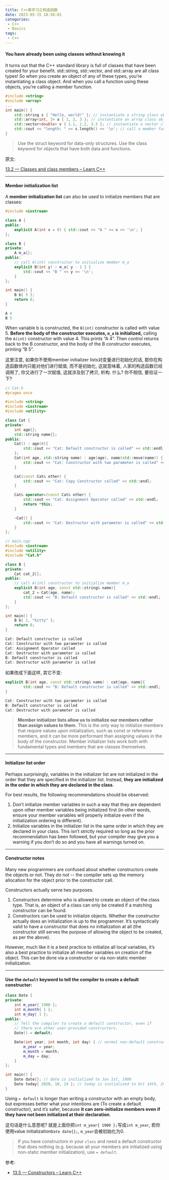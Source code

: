 ```yaml
---
title: C++类学习之构造函数
date: 2023-05-15 18:56:01
categories:
 - C++
 - Basics
tags:
 - C++
---
```


#### **You have already been using classes without knowing it**

It turns out that the C++ standard library is full of classes that have been created for your benefit. std::string, std::vector, and std::array are all class types! So when you create an object of any of these types, you’re instantiating a class object. And when you call a function using these objects, you’re calling a member function.

```c++
#include <string>
#include <array>
...
int main() {
    std::string s { "Hello, world!" }; // instantiate a string class object
    std::array<int, 3> a { 1, 2, 3 }; // instantiate an array class object
    std::vector<double> v { 1.1, 2.2, 3.3 }; // instantiate a vector class object
    std::cout << "length: " << s.length() << '\n'; // call a member function
}
```

> Use the struct keyword for data-only structures. Use the class keyword for objects that have both data and functions.

原文:

[13.2 — Classes and class members – Learn C++](https://www.learncpp.com/cpp-tutorial/classes-and-class-members/)

----

#### Member initialization list

A **member initialization list** can also be used to initialize members that are classes: 

```cpp
#include <iostream>

class A {
public:
    explicit A(int x = 0) { std::cout << "A " << x << '\n'; }
};

class B {
private:
    A m_a{};
public:
    // call A(int) constructor to initialize member m_a
    explicit B(int y) : m_a{ y - 1 } {
        std::cout << "B " << y << '\n';
    }
};

int main() {
    B b{ 5 };
    return 0;
}

A 4
B 5
```

When variable b is constructed, the `B(int)` constructor is called with value 5. **Before the body of the constructor executes, `m_a` is initialized,** calling the `A(int)` constructor with value 4. This prints “A 4”. Then control returns back to the B constructor, and the body of the B constructor executes, printing “B 5”. 

这里注意, 如果你不使用member initializer lists对变量进行初始化的话, 那你在构造函数体内只能对他们进行赋值, 而不是初始化, 这就意味着, 人家的构造函数已经调用了, 你又进行了一次赋值, 这就涉及到了拷贝, 析构. 什么? 你不相信, 要验证一下?

```c++
// Cat.h
#pragma once

#include <string>
#include <iostream>
#include <utility>

class Cat {
private:
    int age{};
    std::string name{};
public:
    Cat() : age(0){
        std::cout << "Cat: Default constructor is called" << std::endl;
    };
    Cat(int age, std::string name) : age(age), name(std::move(name)) {
        std::cout << "Cat: Constructor with two parameter is called" << std::endl;
    }

    Cat(const Cat& other) {
        std::cout << "Cat: Copy Constructor called" << std::endl;
    }

    Cat& operator=(const Cat& other) {
        std::cout << "Cat: Assignment Operator called" << std::endl;
        return *this;
    }

    ~Cat() {
        std::cout << "Cat: Destructor with parameter is called" << std::endl;
    }
};
```

```c++
// main.cpp
#include <iostream>
#include <utility>
#include "Cat.h"

class B {
private:
    Cat cat_2{};
public:
    // call A(int) constructor to initialize member m_a
    explicit B(int age, const std::string& name){
        cat_2 = Cat(age, name);
        std::cout << "B: Default constructor is called" << std::endl;
    }
};

int main() {
    B b{ 1, "kitty" };
    return 0;
}

Cat: Default constructor is called
Cat: Constructor with two parameter is called
Cat: Assignment Operator called
Cat: Destructor with parameter is called
B: Default constructor is called
Cat: Destructor with parameter is called
```

如果改成下面这样, 其它不变:

```cpp
explicit B(int age, const std::string& name) : cat{age, name}{
        std::cout << "B: Default constructor is called" << std::endl;
}

Cat: Constructor with two parameter is called
B: Default constructor is called
Cat: Destructor with parameter is called
```

> **Member initializer lists allow us to initialize our members rather than assign values to them.** This is the only way to initialize members that require values upon initialization, such as const or reference members, and it can be more performant than assigning values in the body of the constructor. Member initializer lists work both with fundamental types and members that are classes themselves. 

----

#### Initializer list order

Perhaps surprisingly, variables in the initializer list are not initialized in the order that they are specified in the initializer list. Instead, **they are initialized in the order in which they are declared in the class**.

For best results, the following recommendations should be observed:

1. Don’t initialize member variables in such a way that they are dependent upon other member variables being initialized first (in other words, ensure your member variables will properly initialize even if the initialization ordering is different).
2. Initialize variables in the initializer list in the same order in which they are declared in your class. This isn’t strictly required so long as the prior recommendation has been followed, but your compiler may give you a warning if you don’t do so and you have all warnings turned on.

---

#### Constructor notes

Many new programmers are confused about whether constructors create the objects or not. They do not -- the compiler sets up the memory allocation for the object prior to the constructor call.

Constructors actually serve two purposes.

1. Constructors determine who is allowed to create an object of the class type. That is, an object of a class can only be created if a matching constructor can be found.
2. Constructors can be used to initialize objects. Whether the constructor actually does an initialization is up to the programmer. It’s syntactically valid to have a constructor that does no initialization at all (the constructor still serves the purpose of allowing the object to be created, as per the above).

However, much like it is a best practice to initialize all local variables, it’s also a best practice to initialize all member variables on creation of the object. This can be done via a constructor or via non-static member initialization.

----

#### Use the `default` keyword to tell the compiler to create a default constructor:

```c++
class Date {
private:
    int m_year{ 1900 };
    int m_month{ 1 };
    int m_day{ 1 };
public:
    // Tell the compiler to create a default constructor, even if
    // there are other user-provided constructors.
    Date() = default;

    Date(int year, int month, int day) { // normal non-default constructor
        m_year = year;
        m_month = month;
        m_day = day;
    }
};

int main() {
    Date date{}; // date is initialized to Jan 1st, 1900
    Date today{ 2020, 10, 14 }; // today is initialized to Oct 14th, 2020
}
```

Using `= default` is longer than writing a constructor with an empty body, but expresses better what your intentions are (To create a default constructor), and it’s safer, because **it can zero-initialize members even if they have not been initialized at their declaration**. 

这句话是什么意思呢?  就是上面你把`int m_year{ 1900 };`写成`int m_year`, 若你使用value initialization`Date date{};`,  `m_year`会被初始化为0. 

> If you have constructors in your `class` and need a default constructor that does nothing (e.g. because all your members are initialized using non-static member initialization), use `= default`.

参考:

- [13.5 — Constructors – Learn C++](https://www.learncpp.com/cpp-tutorial/constructors/)
